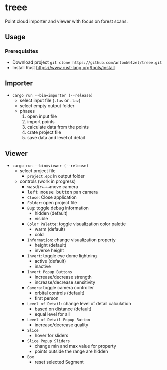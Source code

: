 # treee

Point cloud importer and viewer with focus on forest scans.

## Usage

### Prerequisites

- Download project `git clone https://github.com/antonWetzel/treee.git`
- Install Rust <https://www.rust-lang.org/tools/install>

## Importer

- `cargo run --bin=importer (--release)`
	- select input file (`.las` or `.laz`)
	- select empty output folder
	- phases
		1. open input file
		1. import points
		1. calculate data from the points
		1. crate project file
		1. save data and level of detail

## Viewer

- `cargo run --bin=viewer (--release)`
	- select project file
		- `project.epc` in output folder
	- controls (work in progress)
		- <kbd>wasd</kbd>/<kbd>↑←↓→</kbd>move camera
		- <kbd>left mouse button</kbd> pan camera
		- `Close`: Close application
		- `Folder`: open project file
		- `Bug`: toggle debug information
			- hidden (default)
			- visible
		- `Color Palette`: toggle visualization color palette
			- warm (default)
			- cold
		- `Information`: change visualization property
			- height (default)
			- inverse height
		- `Invert`: toggle eye dome lightning
			- active (default)
			- inactive
		- `Invert Popup Buttons`
			- increase/decrease strength
			- increase/decrease sensitivity
		- `Camera`: toggle camera controller
			- orbital controls (default)
			- first person
		- `Level of Detail`: change level of detail calculation
			- based on distance (default)
			- equal level for all
		- `Level of Detail Popup Button`
			- increase/decrease quality
		- `Slice`
			- hover for sliders
		- `Slice Popup Sliders`
			- change min and max value for property
			- points outside the range are hidden
		- `Box`
			- reset selected Segment
